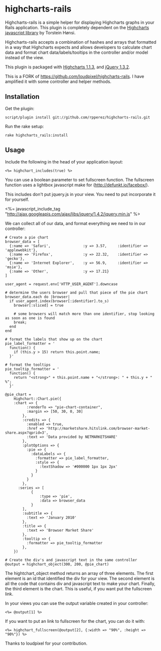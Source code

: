 # highcharts-rails

Highcharts-rails is a simple helper for displaying Highcharts graphs in your Rails application. This plugin is completely dependent on the [Highcharts javascript library](http://highcharts.com) by Torstein Hønsi.

Highcharts-rails accepts a combination of hashes and arrays that formatted in a way that Highcharts expects and allows developers to calculate chart data and format chart data/labels/tooltips in the controller and/or model instead of the view.

This plugin is packaged with [Highcharts 1.1.3](http://highcharts.com/download), and [jQuery 1.3.2](http://docs.jquery.com/Release:jQuery_1.3.2).

This is a FORK of https://github.com/loudpixel/highcharts-rails. I have amplified it with some controller and helper methods.

## Installation

Get the plugin:

	script/plugin install git://github.com/rpperez/highcharts-rails.git
	
Run the rake setup:

	rake highcharts_rails:install

## Usage

Include the following in the head of your application layout:

	<%= highchart_includes(true) %>
	
You can use a boolean parameter to set fullscreen function. The fullscreen function uses a lightbox javascript make for (http://defunkt.io/facebox/).

This includes don't put jquery.js in your view. You need to put incorporate it for yourself.  

<%= javascript_include_tag "http://ajax.googleapis.com/ajax/libs/jquery/1.4.2/jquery.min.js" %>

We can collect all of our data, and format everything we need to in our controller:

	# Create a pie chart
	browser_data = [
	  {:name => 'Safari',               :y => 3.57,     :identifier => 'applewebkit'},
	  {:name => 'Firefox',              :y => 22.32,    :identifier => 'gecko'}, 
	  {:name => 'Internet Explorer',    :y => 56.9,     :identifier => 'msie'}, 
	  {:name => 'Other',                :y => 17.21}
	]

	user_agent = request.env['HTTP_USER_AGENT'].downcase

	# determine the users browser and pull that piece of the pie chart
	browser_data.each do |browser|
	  if user_agent.index(browser[:identifier].to_s)
	    browser[:sliced] = true
    
	    # some browsers will match more than one identifier, stop looking as soon as one is found
	    break;
	  end
	end

	# format the labels that show up on the chart
	pie_label_formatter = '
	  function() {
	    if (this.y > 15) return this.point.name;
	  }'

	# format the tooltips
	pie_tooltip_formatter = '
	  function() {
	    return "<strong>" + this.point.name + "</strong>: " + this.y + " %";
	  }'
  
	@pie_chart = 
		Highchart::Chart.pie({
	    :chart => {
			  :renderTo => "pie-chart-container",
			  :margin => [50, 30, 0, 30]
			},
			:credits => {
			  :enabled => true,
			  :href => 'http://marketshare.hitslink.com/browser-market-share.aspx?qprid=3',
			  :text => 'Data provided by NETMARKETSHARE'
			},
			:plotOptions => {
			  :pie => {
			    :dataLabels => {
			      :formatter => pie_label_formatter, 
			      :style => {
			        :textShadow => '#000000 1px 1px 2px'
			      }
			    }
			  }
			},
		  :series => [
				{
					:type => 'pie',
					:data => browser_data
				}
			],
			:subtitle => {
			  :text => 'January 2010'
			},
			:title => {
			  :text => 'Browser Market Share'
			},
			:tooltip => {
			  :formatter => pie_tooltip_formatter
			},
		})
		
	# Create the div's and javascript text in the same controller
	@output = highchart_object(300, 200, @pie_chart)

The hightchart_object method returns an array of three elements. The first element is an id that identified the div for your view. The second element is all the code that contains div and javascript text to make your chart. Finally, the third element is the chart. This is useful, if you want put the fullscreen link.

In your views you can use the output variable created in your controller:

	<%= @output[1] %>
	
If you want to put an link to fullscreen for the chart, you can do it with:

	<%= highchart_fullscreen(@output[2], {:width => "90%", :height => "90%"}) %>


Thanks to loudpixel for your contribution.
	
